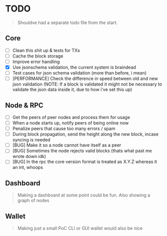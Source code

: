 # TODO

> Shouldve had a separate todo file from the start.

## Core

- [ ] Clean this shit up & tests for TXs
- [ ] Cache the block storage
- [ ] Improve error handling
- [x] Use jsonschema validation, the current system is braindead
- [ ] Test cases for json schema validation (more than before, i mean)
- [ ] [PERFORMANCE] Check the difference in speed between old and new json validation (NOTE: If a block is validated it might not be necessary to validate the json data inside it, due to how i've set this up)

## Node & RPC

- [ ] Get the peers of peer nodes and process them for usage
- [ ] When a node starts up, notify peers of being online now
- [ ] Penalize peers that cause too many errors / spam
- [ ] During block propagation, send the height along the new block, incase syncing is needed
- [ ] [BUG] Make it so a node cannot have itself as a peer 
- [ ] [BUG] Sometimes the node rejects valid blocks (thats what past me wrote down idk)
- [ ] [BUG] In the rpc the core version format is treated as X.Y.Z whereas it an int, whoops

## Dashboard

> Making a dashboard at some point could be fun. Also showing a graph of nodes

## Wallet

> Making just a small PoC CLI or GUI wallet would also be nice
